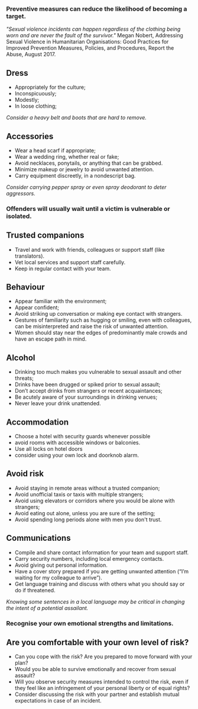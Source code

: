 [Title]: # (Precautions)
[Order]: # (2)

### Preventive measures can reduce the likelihood of becoming a target. 

*"Sexual violence incidents can happen regardless of the clothing being worn and are never the fault of the survivor."* Megan Nobert, Addressing Sexual Violence in Humanitarian Organisations: Good Practices for Improved Prevention Measures, Policies, and Procedures, Report the Abuse, August 2017.

## Dress

* Appropriately for the culture;
* Inconspicuously;
* Modestly; 
* In loose clothing;

*Consider a heavy belt and boots that are hard to remove.*

## Accessories

*	Wear a head scarf if appropriate;
*  Wear a wedding ring, whether real or fake;
*  Avoid necklaces, ponytails, or anything that can be grabbed. 
*	Minimize makeup or jewelry to avoid unwanted attention.
*	Carry equipment discreetly, in a nondescript bag.

*Consider carrying pepper spray or even spray deodorant to deter aggressors.*

### Offenders will usually wait until a victim is vulnerable or isolated.

## Trusted companions
 
* Travel and work with friends, colleagues or support staff (like translators).
* Vet local services and support staff carefully.
* Keep in regular contact with your team. 

## Behaviour

* Appear familiar with the environment;
* Appear confident; 
* Avoid striking up conversation or making eye contact with strangers. 
* Gestures of familiarity such as hugging or smiling, even with colleagues, can be misinterpreted and raise the risk of
unwanted attention. 
* Women should stay near the edges of predominantly male crowds and
have an escape path in mind. 

## Alcohol

* Drinking too much makes you vulnerable to sexual assault and other threats;
* Drinks have been drugged or spiked prior to sexual assault; 
* Don’t accept drinks from strangers or recent acquaintances; 
* Be acutely aware of your surroundings in drinking venues;
* Never leave your drink unattended.

## Accommodation

*	Choose a hotel with security guards whenever possible
* 	avoid rooms with accessible windows or balconies. 
*  Use all locks on hotel doors
*  consider using your own lock and doorknob alarm. 

## Avoid risk

* Avoid staying in remote areas without
a trusted companion; 
*	Avoid unofficial taxis or taxis with multiple strangers; 
*	Avoid using elevators or corridors
where you would be alone with strangers; 
*	Avoid eating out alone, unless you are sure of the setting; 
* Avoid spending long periods alone with men you don't trust. 

## Communications

*	Compile and share contact information for your team and support staff. 
*	Carry security numbers, including local emergency contacts. 
*	Avoid giving out personal information.
*	Have a cover story prepared if you are getting unwanted attention (“I’m waiting for my colleague to arrive”).
*	Get language training and discuss with others what you should say or do if threatened. 

*Knowing some sentences in a local language may be critical in changing the intent of a potential assailant.* 

### Recognise your own emotional strengths and limitations.

## Are you comfortable with your own level of risk? 

*	Can you cope with the risk? Are you prepared to move forward with your plan?
* Would you be able to survive emotionally and recover from sexual assault?
*	Will you observe security measures intended to control
the risk, even if they feel like an infringement of your personal liberty or of
equal rights?
*	Consider discussing the risk with your partner and establish mutual
expectations in case of an incident.
